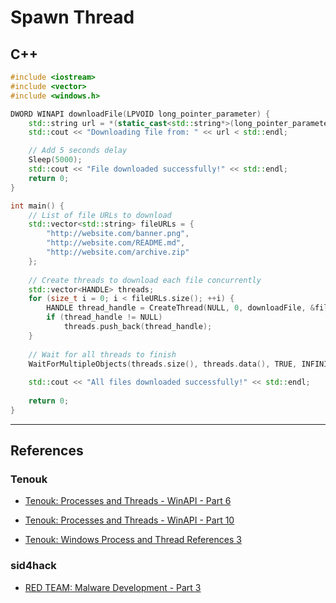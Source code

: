 # Spawn Thread

## C++

```cpp
#include <iostream>
#include <vector>
#include <windows.h>

DWORD WINAPI downloadFile(LPVOID long_pointer_parameter) {
    std::string url = *(static_cast<std::string*>(long_pointer_parameter));
    std::cout << "Downloading file from: " << url < std::endl;

    // Add 5 seconds delay
    Sleep(5000);
    std::cout << "File downloaded successfully!" << std::endl;
    return 0;
}

int main() {
    // List of file URLs to download
    std::vector<std::string> fileURLs = {
        "http://website.com/banner.png",
        "http://website.com/README.md",
        "http://website.com/archive.zip"
    };
    
    // Create threads to download each file concurrently
    std::vector<HANDLE> threads;
    for (size_t i = 0; i < fileURLs.size(); ++i) {
        HANDLE thread_handle = CreateThread(NULL, 0, downloadFile, &fileURLs[i], 0, NULL);
        if (thread_handle != NULL)
            threads.push_back(thread_handle);
    }
    
    // Wait for all threads to finish
    WaitForMultipleObjects(threads.size(), threads.data(), TRUE, INFINITE);
    
    std::cout << "All files downloaded successfully!" << std::endl;
    
    return 0;
}
```

---
## References

### Tenouk

- [Tenouk: Processes and Threads - WinAPI - Part 6](https://www.tenouk.com/ModuleU.html)

- [Tenouk: Processes and Threads - WinAPI - Part 10](https://www.tenouk.com/ModuleU4.html)

- [Tenouk: Windows Process and Thread References 3](https://www.tenouk.com/crstufunction2.html)

### sid4hack

- [RED TEAM: Malware Development - Part 3](https://sid4hack.medium.com/malware-development-part-3-669bebef79c4)